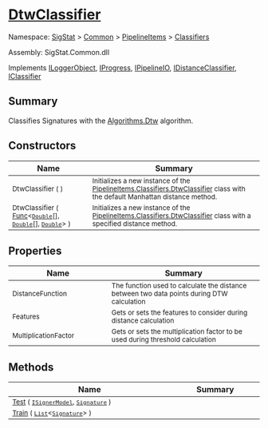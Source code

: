 # [DtwClassifier](./DtwClassifier.md)

Namespace: [SigStat]() > [Common](./../../README.md) > [PipelineItems]() > [Classifiers](./README.md)

Assembly: SigStat.Common.dll

Implements [ILoggerObject](./../../ILoggerObject.md), [IProgress](./../../Helpers/IProgress.md), [IPipelineIO](./../../Pipeline/IPipelineIO.md), [IDistanceClassifier](./../../Pipeline/IDistanceClassifier.md), [IClassifier](./../../Pipeline/IClassifier.md)

## Summary
Classifies Signatures with the [Algorithms.Dtw](https://github.com/hargitomi97/sigstat/blob/master/docs/md/SigStat/Common/Algorithms/Dtw.md) algorithm.

## Constructors

| Name | Summary | 
| --- | --- | 
| <sub>DtwClassifier (  )</sub><img width=200/>  | <sub>Initializes a new instance of the [PipelineItems.Classifiers.DtwClassifier](https://github.com/hargitomi97/sigstat/blob/master/docs/md/SigStat/Common/PipelineItems/Classifiers/DtwClassifier.md) class with the default Manhattan distance method.</sub><img width=200/>  | <br>
| <sub>DtwClassifier ( [Func](https://docs.microsoft.com/en-us/dotnet/api/System.Func-3)\<[`Double`](https://docs.microsoft.com/en-us/dotnet/api/System.Double)[], [`Double`](https://docs.microsoft.com/en-us/dotnet/api/System.Double)[], [`Double`](https://docs.microsoft.com/en-us/dotnet/api/System.Double)> )</sub><img width=200/>  | <sub>Initializes a new instance of the [PipelineItems.Classifiers.DtwClassifier](https://github.com/hargitomi97/sigstat/blob/master/docs/md/SigStat/Common/PipelineItems/Classifiers/DtwClassifier.md) class with a specified distance method.</sub><img width=200/>  | <br>


## Properties

| Name | Summary | 
| --- | --- | 
| <sub>DistanceFunction</sub><img width=200/>  | <sub>The function used to calculate the distance between two data points during DTW calculation</sub><img width=200/>  | <br>
| <sub>Features</sub><img width=200/>  | <sub>Gets or sets the features to consider during distance calculation</sub><img width=200/>  | <br>
| <sub>MultiplicationFactor</sub><img width=200/>  | <sub>Gets or sets the multiplication factor to be used during threshold calculation</sub><img width=200/>  | <br>


## Methods

| Name | Summary | 
| --- | --- | 
| <sub>[Test](./Methods/DtwClassifier-100663857.md) ( [`ISignerModel`](./../../Pipeline/ISignerModel.md), [`Signature`](./../../Signature.md) )</sub><img width=200/>  | <sub></sub><img width=200/>  | <br>
| <sub>[Train](./Methods/DtwClassifier-100663856.md) ( [`List`](https://docs.microsoft.com/en-us/dotnet/api/System.Collections.Generic.List-1)\<[`Signature`](./../../Signature.md)> )</sub><img width=200/>  | <sub></sub><img width=200/>  | <br>


